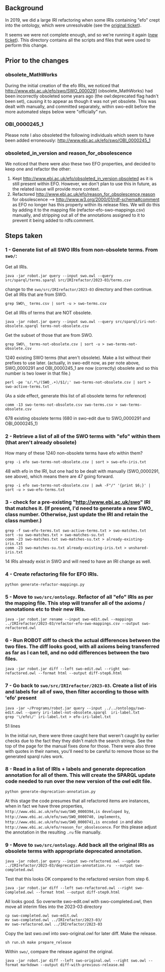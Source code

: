 ## Background

In 2019, we did a large IRI refactoring when some IRIs containing "efo" crept into the ontology, which were unresolvable (see the [original ticket](https://github.com/allysonlister/swo/issues/10)).

It seems we were not complete enough, and so we're running it again ([new ticket](https://github.com/allysonlister/swo/issues/59)). This directory contains all the scripts and files that were used to perform this change.

## Prior to the changes

### obsolete_MathWorks
During the initial creation of the efo IRIs, we noticed that http://www.ebi.ac.uk/efo/swo/SWO_0000291 (obsolete_MathWorks) had been incorrectly obsoleted some years ago (the owl:deprecated flag hadn't been set), causing it to appear as though it was not yet obsolete. This was dealt with manually, and committed separately, within swo-edit before the more automated steps below were "officially" run.

### OBI_0000245_1
Please note I also obsoleted the following individuals which seem to have been added erroneously:
http://www.ebi.ac.uk/efo/swo/OBI_0000245_1

### obsoleted_in_version and reason_for_obsolescence
We noticed that there were also these two EFO properties, and decided to keep one and refactor the other:
1. Kept http://www.ebi.ac.uk/efo/obsoleted_in_version,obsoleted as it is still present within EFO. However, we don't plan to use this in future, as the related issue will provide more context.
2. Refactored http://www.ebi.ac.uk/efo/reason_for_obsolescence,reason for obsolescence --> http://www.w3.org/2000/01/rdf-schema#comment as EFO no longer has this property within its release files. We will do this by adding it to the mapping file (refactor-efo-swo-mappings.csv) manually, and stripping out all of the annotations assigned to it to prevent it being added to rdfs:comment.

## Steps taken

### 1 - Generate list of all SWO IRIs from non-obsolete terms. From `swo/`:
Get all IRIs.

    java -jar robot.jar query --input swo.owl --query src/sparql/terms.sparql src/IRIrefactor/2023-03/terms.csv
change to the `swo/src/IRIrefactor/2023-03` directory and then continue. Get all IRIs that are from SWO.

    grep SWO\_ terms.csv | sort -u > swo-terms.csv

Get all IRIs of terms that are NOT obsolete.

    java -jar robot.jar query --input swo.owl --query src/sparql/iri-not-obsolete.sparql terms-not-obsolete.csv

Get the subset of those that are from SWO.

    grep SWO\_ terms-not-obsolete.csv | sort -u > swo-terms-not-obsolete.csv

1240 existing SWO terms (that aren't obsolete). Make a list without their prefixes to use later. (actually, in swo-edit now, as per note above, SWO_0000291 and OBI_0000245_1 are now (correctly) obsolete and so this number is two lower in that file.)

    perl -pe 's/.*\/(SWO_.+)/$1/;' swo-terms-not-obsolete.csv | sort > swo-active-terms.txt

(As a side effect, generate this list of all obsolete terms for reference)

    comm -13 swo-terms-not-obsolete.csv swo-terms.csv > swo-terms-obsolete.csv

678 existing obsolete terms (680 in swo-edit due to SWO_0000291 and OBI_0000245_1)

### 2 - Retrieve a list of all of the SWO terms with "efo" within them (that aren't already obsolete)
How many of these 1240 non-obsolete terms have efo within them?

    grep -i efo swo-terms-not-obsolete.csv | sort > swo-efo-iris.txt

48 with efo in the IRI, but one had to be dealt with manually (SWO_0000291, see above), which means there are 47 going forward.

    grep -i efo swo-terms-not-obsolete.csv | awk -F"/" '{print $6;}' | sort -u > swo-efo-terms.txt

### 3 - check for a pre-existing "http://www.ebi.ac.uk/swo" IRI that matches it. (If present, I'd need to generate a new SWO_ class number. Otherwise, just update the IRI and retain the class number.)

    grep -f swo-efo-terms.txt swo-active-terms.txt > swo-matches.txt
    sort -su swo-matches.txt > swo-matches-su.txt
    comm -23 swo-matches.txt swo-matches-su.txt > already-existing-iris.txt
    comm -23 swo-matches-su.txt already-existing-iris.txt > unshared-iris.txt

14 IRIs already exist in SWO and will need to have an IRI change as well.

### 4 - Create refactoring file for EFO IRIs.
    python generate-refactor-mappings.py

### 5 - Move to `swo/src/ontology`. Refactor of all "efo" IRIs as per the mapping file. This step will transfer all of the axioms / annotations etc to their new IRIs.
    java -jar robot.jar rename --input swo-edit.owl --mappings ../IRIrefactor/2023-03/refactor-efo-swo-mappings.csv --output swo-refactored.owl

### 6 - Run ROBOT diff to check the actual differences between the two files. The diff looks good, with all axioms being transferred as far as I can tell, and no odd differences between the two files.
    java -jar robot.jar diff --left swo-edit.owl --right swo-refactored.owl --format html --output diff-step6.html

### 7 - Go back to `swo/src/IRIrefactor/2023-03`. Create a list of iris and labels for all of swo, then filter according to those with 'efo' present
    java -jar ~/Programs/robot.jar query --input ../../ontology/swo-edit.owl --query iri-label-not-obsolete.sparql  iri-label.txt
    grep '\/efo\/' iri-label.txt > efo-iri-label.txt

51 lines

In the initial run, there were three caught here that weren't caught by earlier checks due to the fact they they didn't match the search strings. See the top of the page for the manual fixes done for those. There were also three with quotes in their names, you'll need to be careful to remove those so the generated sparql rules work.

### 8 - Read in a list of IRIs + labels and generate deprecation annotation for all of them. This will create the SPARQL update code needed to run over the new version of the owl edit file.
    python generate-deprecation-annotation.py

At this stage the code presumes that all refactored items are instances, when in fact we have three properties, `http://www.ebi.ac.uk/efo/swo/SWO_0000394,is developed by`, `http://www.ebi.ac.uk/efo/swo/SWO_0000740, implements`, `http://www.ebi.ac.uk/efo/swo/SWO_0000741,is encoded in` and also `http://www.ebi.ac.uk/efo/reason_for_obsolescence`. For this please adjust the annotation in the resulting `.ru` file manually.

### 9 - Move to `swo/src/ontology`. Add back all the original IRIs as obsolete terms with appropriate deprecated annotation.
    java -jar robot.jar query --input swo-refactored.owl --update ../IRIrefactor/2023-03/deprecation-annotation.ru  --output swo-completed.owl

Test that this looks OK compared to the refactored version from step 6.

    java -jar robot.jar diff --left swo-refactored.owl --right swo-completed.owl --format html --output diff-step9.html

All looks good. So overwrite swo-edit.owl with swo-completed.owl, then move all interim files into the 2023-03 directory

    cp swo-completed.owl swo-edit.owl
    mv swo-completed.owl ../IRIrefactor/2023-03/
    mv swo-refactored.owl ../IRIrefactor/2023-03

Copy the last swo.owl into swo-original.owl for later diff. Make the release.

    sh run.sh make prepare_release

Within `swo/`, compare the release against the original.

    java -jar robot.jar diff --left swo-original.owl --right swo.owl --format markdown --output diff-with-previous-release.md
